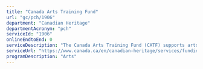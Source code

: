 ```yaml
---
title: "Canada Arts Training Fund"
url: "gc/pch/1906"
department: "Canadian Heritage"
departmentAcronym: "pch"
serviceId: "1906"
onlineEndtoEnd: 0
serviceDescription: "The Canada Arts Training Fund (CATF) supports arts training in Canada. CATF provides financial support for the ongoing operations of Canadian arts organizations that specialize in training artists for professional national or international artistic careers, at the highest levels."
serviceUrl: "https://www.canada.ca/en/canadian-heritage/services/funding/canada-arts-training-fund.html"
programDescription: "Arts"
---
```

